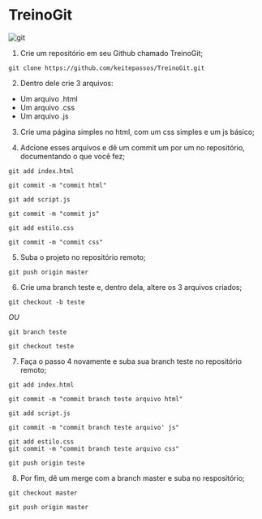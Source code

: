 # TreinoGit  
![git](https://avatars0.githubusercontent.com/u/48369317?s=460&u=680878e27fea3e89349b8bcfccd9fb4bd61d5615&v=4)

1. Crie um repositório em seu Github chamado TreinoGit;
~~~
git clone https://github.com/keitepassos/TreinoGit.git
~~~
2. Dentro dele crie 3 arquivos:
* Um arquivo .html
* Um arquivo .css
* Um arquivo .js

3. Crie uma página simples no html, com um css simples e um  js básico;

4. Adcione esses arquivos e dê um commit um por um no repositório, documentando o que você fez;
~~~
git add index.html

git commit -m "commit html"

git add script.js

git commit -m "commit js"

git add estilo.css

git commit -m "commit css"
~~~
5. Suba o projeto no repositório remoto;
~~~
git push origin master
~~~

6. Crie uma branch teste e, dentro dela, altere os 3 arquivos criados;
~~~
git checkout -b teste
~~~
_OU_
~~~
git branch teste 

git checkout teste
~~~


7. Faça o passo 4 novamente e suba sua branch teste no repositório remoto;
~~~
git add index.html

git commit -m "commit branch teste arquivo html"

git add script.js

git commit -m "commit branch teste arquivo' js"

git add estilo.css
git commit -m "commit branch teste arquivo css"

git push origin teste
~~~
8. Por fim, dê um merge com a branch master e suba no respositório;
~~~
git checkout master

git push origin master
~~~

